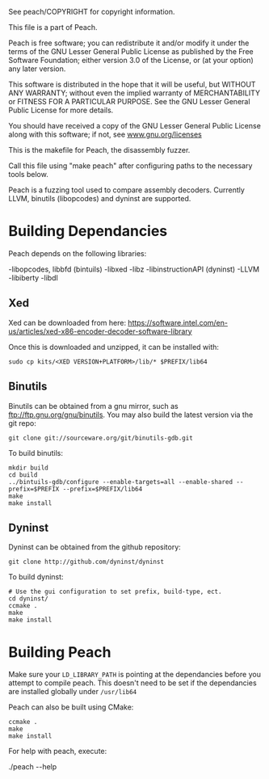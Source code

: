 See peach/COPYRIGHT for copyright information.

This file is a part of Peach.

Peach is free software; you can redistribute it and/or modify it under the
terms of the GNU Lesser General Public License as published by the Free
Software Foundation; either version 3.0 of the License, or (at your option)
any later version.

This software is distributed in the hope that it will be useful, but WITHOUT 
ANY WARRANTY; without even the implied warranty of MERCHANTABILITY or FITNESS
FOR A PARTICULAR PURPOSE.  See the GNU Lesser General Public License for more
details.

You should have received a copy of the GNU Lesser General Public License
along with this software; if not, see www.gnu.org/licenses

This is the makefile for Peach, the disassembly fuzzer.

Call this file using "make peach" after configuring paths to the necessary 
tools below.

Peach is a fuzzing tool used to compare assembly decoders. Currently LLVM, binutils (libopcodes) and dyninst are supported.

# Building Dependancies

Peach depends on the following libraries:

-libopcodes, libbfd (bintuils)
-libxed
-libz
-libinstructionAPI (dyninst)
-LLVM
-libiberty
-libdl

## Xed

Xed can be downloaded from here: https://software.intel.com/en-us/articles/xed-x86-encoder-decoder-software-library

Once this is downloaded and unzipped, it can be installed with:

```
sudo cp kits/<XED VERSION+PLATFORM>/lib/* $PREFIX/lib64
```

## Binutils

Binutils can be obtained from a gnu mirror, such as ftp://ftp.gnu.org/gnu/binutils. You may also build the latest version via the git repo: 

```
git clone git://sourceware.org/git/binutils-gdb.git
```

To build binutils:

```
mkdir build
cd build
../bintuils-gdb/configure --enable-targets=all --enable-shared --prefix=$PREFIX --prefix=$PREFIX/lib64
make
make install
```

## Dyninst

Dyninst can be obtained from the github repository:

```
git clone http://github.com/dyninst/dyninst
```

To build dyninst:

```
# Use the gui configuration to set prefix, build-type, ect.
cd dyninst/
ccmake .
make
make install
```

# Building Peach

Make sure your `LD_LIBRARY_PATH` is pointing at the dependancies before you attempt to compile peach. This doesn't need to be set if the dependancies are installed globally under `/usr/lib64`

Peach can also be built using CMake:

```
ccmake .
make
make install
```

For help with peach, execute:

./peach --help
